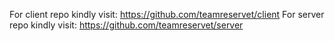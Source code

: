 For client repo kindly visit: https://github.com/teamreservet/client
For server repo kindly visit: https://github.com/teamreservet/server
